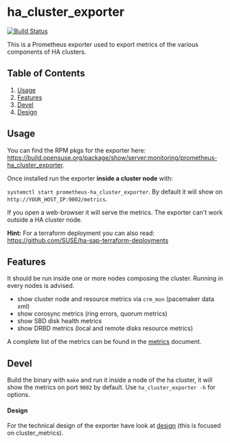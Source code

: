 # ha_cluster_exporter

[![Build Status](https://travis-ci.org/ClusterLabs/ha_cluster_exporter.svg?branch=master)](https://travis-ci.org/ClusterLabs/ha_cluster_exporter)


This is a Prometheus exporter used to export metrics of the various components of HA clusters.  

## Table of Contents
1. [Usage](#Usage)
2. [Features](#Features)
3. [Devel](#Devel)
4. [Design](#Design)

## Usage

You can find the RPM pkgs for the exporter here: https://build.opensuse.org/package/show/server:monitoring/prometheus-ha_cluster_exporter.

Once installed run the exporter **inside a cluster node** with: 

`systemctl start prometheus-ha_cluster_exporter`. By default it will show on `http://YOUR_HOST_IP:9002/metrics`.

If you open a web-browser it will serve the metrics. 
The exporter can't work outside a HA cluster node.

**Hint:**
For a terraform deployment you can also read: https://github.com/SUSE/ha-sap-terraform-deployments

## Features
It should be run inside one or more nodes composing the cluster. Running in every nodes is advised.

- show cluster node and resource metrics via `crm_mon` (pacemaker data xml)
- show corosync metrics (ring errors, quorum metrics)
- show SBD disk health metrics
- show DRBD metrics (local and remote disks resource metrics)

A complete list of the metrics can be found in the [metrics](doc/metric_spec.md) document.

## Devel

Build the binary with `make` and run it inside a node of the ha cluster, it will show the metrics on port `9002` by default.
Use `ha_cluster_exporter -h` for options.

#### Design

For the technical design of the exporter have look at [design](doc/design.md) (this is focused on cluster_metrics).

